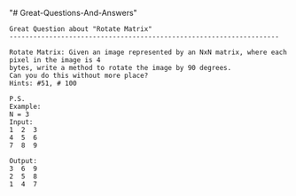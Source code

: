 "# Great-Questions-And-Answers" 

    Great Question about "Rotate Matrix"
    --------------------------------------------------------------------

    Rotate Matrix: Given an image represented by an NxN matrix, where each pixel in the image is 4
    bytes, write a method to rotate the image by 90 degrees.
    Can you do this without more place?
    Hints: #51, # 100

    P.S.
    Example:
    N = 3 
    Input:
    1  2  3
    4  5  6
    7  8  9
    
    Output:
    3  6  9 
    2  5  8 
    1  4  7 